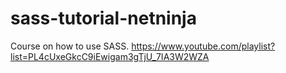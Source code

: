 # sass-tutorial-netninja
Course on how to use SASS. https://www.youtube.com/playlist?list=PL4cUxeGkcC9iEwigam3gTjU_7IA3W2WZA
